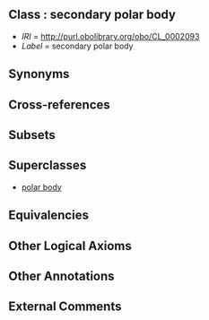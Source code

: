 
## Class : secondary polar body

 * *IRI* = http://purl.obolibrary.org/obo/CL_0002093
 * *Label* = secondary polar body

## Synonyms


## Cross-references


## Subsets


## Superclasses

 * [polar body](../../CL/90/CL_0002090.md)

## Equivalencies


## Other Logical Axioms


## Other Annotations


## External Comments

